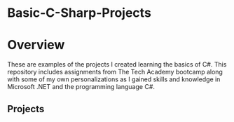 # Basic-C-Sharp-Projects

<h1>Overview</h1>

These are examples of the projects I created learning the basics of C#. This repository includes assignments from The Tech Academy bootcamp along with some of my own personalizations as I gained skills and knowledge in Microsoft .NET and the programming language C#.

<h2>Projects</h2>
